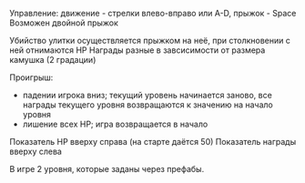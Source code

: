 Управление: движение - стрелки влево-вправо или A-D, прыжок - Space
Возможен двойной прыжок

Убийство улитки осуществляется прыжком на неё, при столкновении с ней отнимаются HP
Награды разные в завсисимости от размера камушка (2 градации)

Проигрыш:
- падении игрока вниз; текущий уровень начинается заново, все награды текущего уровня возвращаются к значению на начало уровня
- лишение всех HP; игра возвращается в начало

Показатель HP вверху справа (на старте даётся 50)
Показатель награды вверху слева




В игре 2 уровня, которые заданы через префабы.
